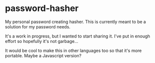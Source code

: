 # password-hasher
My personal password creating hasher. This is currently meant to be a solution for my password needs. 

It's a work in progress, but I wanted to start sharing it.
I've put in enough effort so hopefully it's not garbage...

It would be cool to make this in other languages too so that it's more portable.
Maybe a Javascript version?
